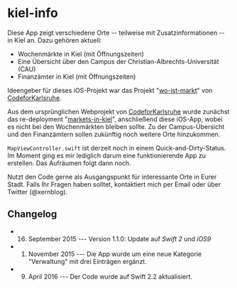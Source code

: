 # kiel-info

Diese App zeigt verschiedene Orte -- teilweise mit Zusatzinformationen -- in Kiel an. Dazu gehören aktuell:

* Wochenmärkte in Kiel (mit Öffnungszeiten)
* Eine Übersicht über den Campus der Christian-Albrechts-Universität (CAU)
* Finanzämter in Kiel (mit Öffnungszeiten)

Ideengeber für dieses iOS-Projekt war das Projekt "[wo-ist-markt](https://github.com/CodeforKarlsruhe/wo-ist-markt)" von [CodeforKarlsruhe](https://github.com/CodeforKarlsruhe).

Aus dem ursprünglichen Webprojekt von [CodeforKarlsruhe](https://github.com/CodeforKarlsruhe) wurde zunächst das re-deployment "[markets-in-kiel](https://github.com/niftycode/markets-in-kiel)", anschließend diese iOS-App, wobei es nicht bei den Wochenmärkten bleiben sollte. Zu der Campus-Übersicht und den Finanzämtern sollen zukünftig noch weitere Orte hinzukommen.

`MapViewController.swift` ist derzeit noch in einem Quick-and-Dirty-Status. Im Moment ging es mir lediglich darum eine funktionierende App zu erstellen. Das Aufräumen folgt dann noch.

Nutzt den Code gerne als Ausgangspunkt für interessante Orte in Eurer Stadt. Falls Ihr Fragen haben solltet, kontaktiert mich per Email oder über Twitter (@xernblog). 

## Changelog

* 16. September 2015 --- Version 1.1.0: Update auf *Swift 2* und *iOS9*
* 1. November 2015 --- Die App wurde um eine neue Kategorie "Verwaltung" mit drei Einträgen ergänzt.
* 9. April 2016 --- Der Code wurde auf Swift 2.2 aktualisiert. 



